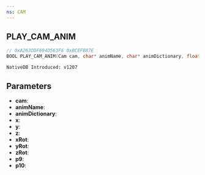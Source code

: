 ```yaml
---
ns: CAM
---
```

## PLAY_CAM_ANIM

```c
// 0xA263DDF694D563F6 0xBCEFB87E
BOOL PLAY_CAM_ANIM(Cam cam, char* animName, char* animDictionary, float x, float y, float z, float xRot, float yRot, float zRot, BOOL p9, int p10);
```

```
NativeDB Introduced: v1207
```

## Parameters
* **cam**:
* **animName**:
* **animDictionary**:
* **x**:
* **y**:
* **z**:
* **xRot**:
* **yRot**:
* **zRot**:
* **p9**:
* **p10**:

